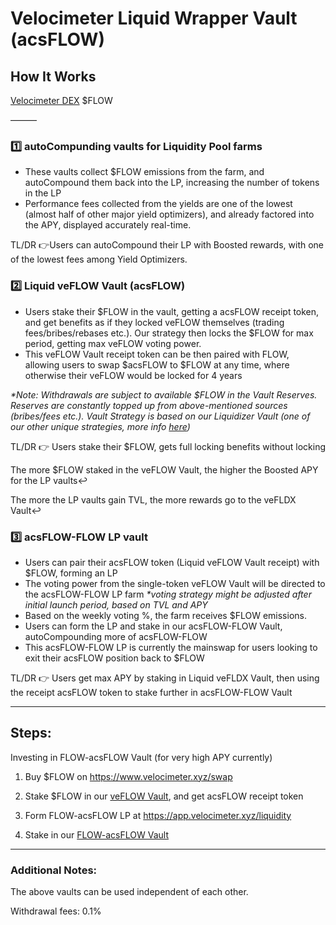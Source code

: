 # Velocimeter Liquid Wrapper Vault (acsFLOW)

## How It Works

[Velocimeter DEX](https://www.velocimeter.xyz/) $FLOW

———

### 1️⃣ autoCompunding vaults for Liquidity Pool farms
- These vaults collect $FLOW emissions from the farm, and autoCompound them back into the LP, increasing the number of tokens in the LP
- Performance fees collected from the yields are one of the lowest (almost half of other major yield optimizers), and already factored into the APY, displayed accurately real-time.

TL/DR 👉Users can autoCompound their LP with Boosted rewards, with one of the lowest fees among Yield Optimizers.

### 2️⃣ Liquid veFLOW Vault (acsFLOW)
- Users stake their $FLOW in the vault, getting a acsFLOW receipt token, and get benefits as if they locked veFLOW themselves (trading fees/bribes/rebases etc.). Our strategy then locks the $FLOW for max period, getting max veFLOW voting power.
- This veFLOW Vault receipt token can be then paired with FLOW, allowing users to swap $acsFLOW to $FLOW at any time, where otherwise their veFLOW would be locked for 4 years

_*Note: Withdrawals are subject to available $FLOW in the Vault Reserves. Reserves are constantly topped up from above-mentioned sources (bribes/fees etc.). Vault Strategy is based on our Liquidizer Vault (one of our other unique strategies, more info [here](../acryptos-vaults/liquidizer-vaults.md))_

TL/DR 👉 Users stake their $FLOW, gets full locking benefits without locking

The more $FLOW staked in the veFLOW Vault, the higher the Boosted APY for the LP vaults↩️

The more the LP vaults gain TVL, the more rewards go to the veFLDX Vault↩️

### 3️⃣ acsFLOW-FLOW LP vault
- Users can pair their acsFLOW token (Liquid veFLOW Vault receipt) with $FLOW, forming an LP
- The voting power from the single-token veFLOW Vault will be directed to the acsFLOW-FLOW LP farm
_*voting strategy might be adjusted after initial launch period, based on TVL and APY_
- Based on the weekly voting %, the farm receives $FLOW emissions.
- Users can form the LP and stake in our acsFLOW-FLOW Vault, autoCompounding more of acsFLOW-FLOW
- This acsFLOW-FLOW LP is currently the mainswap for users looking to exit their acsFLOW position back to $FLOW

TL/DR 👉 Users get max APY by staking in Liquid veFLDX Vault, then using the receipt acsFLOW token to stake further in acsFLOW-FLOW Vault

---

## Steps:
Investing in FLOW-acsFLOW Vault (for very high APY currently)

1) Buy $FLOW on https://www.velocimeter.xyz/swap

2) Stake $FLOW in our [veFLOW Vault](https://app.acryptos.com/vaults/43114/0x2Dd5a62a5D4E4D20622061C823f9648E3078012d), and get acsFLOW receipt token

3) Form FLOW-acsFLOW LP at https://app.velocimeter.xyz/liquidity

4) Stake in our [FLOW-acsFLOW Vault](https://app.acryptos.com/vaults/43114/0x567c7c67d3e8C4805eff56B8F143753fa1337A23)

---

### Additional Notes:

The above vaults can be used independent of each other.

Withdrawal fees: 0.1%
